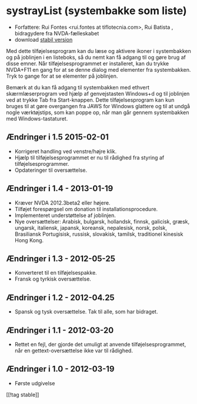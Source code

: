 # systrayList (systembakke som liste) #

*   Forfattere: Rui Fontes <rui.fontes at tiflotecnia.com>, Rui Batista
    <ruiandrebatista at gmail.com>, bidragydere fra NVDA-fælleskabet
*   download [stabil version][1]


Med dette tilføjelsesprogram kan du læse og aktivere ikoner i systembakken
og på joblinjen i en listeboks, så du nemt kan få adgang til og gøre brug af
disse emner. Når tilføjelsesprogrammet er installeret, kan du trykke
NVDA+F11 en gang for at se denne dialog med elementer fra systembakken. Tryk
to gange for at se elementer på joblinjen.

Bemærk at du kan få adgang til systembakken med ethvert skærmlæserprogram
ved hjælp af genvejstasten Windows+d og til joblinjen ved at trykke Tab fra
Start-knappen. Dette tilføjelsesprogram kan kun bruges til at gøre
overgangen fra JAWS for Windows glattere og til at undgå nogle værktøjstips,
som kan poppe op, når man går gennem systembakken med Windows-tastaturet.


## Ændringer i 1.5 2015-02-01 ##

* Korrigeret handling ved venstre/højre klik.
* Hjælp til tilføjelsesprogrammet er nu til rådighed fra styring af
  tilføjelsesprogrammer.
* Opdateringer til oversættelse.

## Ændringer i 1.4 - 2013-01-19 ##

* Kræver NVDA 2012.3beta2 eller højere.
* Tilføjet forespørgsel om donation til installationsprocedure.
* Implementeret understøttelse af joblinjen.
* Nye oversættelser: Arabisk, bulgarsk, hollandsk, finnsk, galicisk, græsk,
  ungarsk, italiensk, japansk, koreansk, nepalesisk, norsk, polsk,
  Brasiliansk Portugisisk, russisk, slovakisk, tamilsk, traditionel kinesisk
  Hong Kong.

## Ændringer i 1.3 - 2012-05-25 ##

* Konverteret til en tilføjelsespakke.
* Fransk og tyrkisk oversættelse.

## Ændringer i 1.2 - 2012-04.25 ##

* Spansk og tysk oversættelse. Tak til alle, som har bidraget.

## Ændringer i 1.1 - 2012-03-20 ##

* Rettet en fejl, der gjorde det umuligt at anvende tilføjelsesprogrammet,
  når en gettext-oversættelse ikke var til rådighed.

## Ændringer i 1.0 - 2012-03-19 ##

* Første udgivelse


[[!tag stable]]

[1]: http://addons.nvda-project.org/files/get.php?file=st
